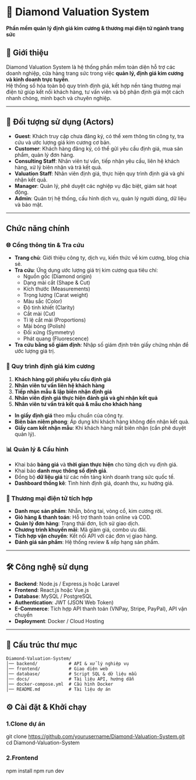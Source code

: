 # 💎 Diamond Valuation System

**Phần mềm quản lý định giá kim cương & thương mại điện tử ngành trang sức**

## 📖 Giới thiệu

Diamond Valuation System là hệ thống phần mềm toàn diện hỗ trợ các doanh nghiệp, cửa hàng trang sức trong việc **quản lý, định giá kim cương và kinh doanh trực tuyến**.  
Hệ thống số hóa toàn bộ quy trình định giá, kết hợp nền tảng thương mại điện tử giúp kết nối khách hàng, tư vấn viên và bộ phận định giá một cách nhanh chóng, minh bạch và chuyên nghiệp.

---

## 👥 Đối tượng sử dụng (Actors)

- **Guest**: Khách truy cập chưa đăng ký, có thể xem thông tin công ty, tra cứu và ước lượng giá kim cương cơ bản.
- **Customer**: Khách hàng đăng ký, có thể gửi yêu cầu định giá, mua sản phẩm, quản lý đơn hàng.
- **Consulting Staff**: Nhân viên tư vấn, tiếp nhận yêu cầu, liên hệ khách hàng, xử lý biên nhận và trả kết quả.
- **Valuation Staff**: Nhân viên định giá, thực hiện quy trình định giá và ghi nhận kết quả.
- **Manager**: Quản lý, phê duyệt các nghiệp vụ đặc biệt, giám sát hoạt động.
- **Admin**: Quản trị hệ thống, cấu hình dịch vụ, quản lý người dùng, dữ liệu và bảo mật.

---

## Chức năng chính

### 🌐 Cổng thông tin & Tra cứu

- **Trang chủ**: Giới thiệu công ty, dịch vụ, kiến thức về kim cương, blog chia sẻ.
- **Tra cứu**: Ứng dụng ước lượng giá trị kim cương qua tiêu chí:
  - Nguồn gốc (Diamond origin)
  - Dạng mài cắt (Shape & Cut)
  - Kích thước (Measurements)
  - Trọng lượng (Carat weight)
  - Màu sắc (Color)
  - Độ tinh khiết (Clarity)
  - Cắt mài (Cut)
  - Tỉ lệ cắt mài (Proportions)
  - Mài bóng (Polish)
  - Đối xứng (Symmetry)
  - Phát quang (Fluorescence)
- **Tra cứu bằng số giám định**: Nhập số giám định trên giấy chứng nhận để ước lượng giá trị.

### 💼 Quy trình định giá kim cương

1. **Khách hàng gửi phiếu yêu cầu định giá**
2. **Nhân viên tư vấn liên hệ khách hàng**
3. **Tiếp nhận mẫu & lập biên nhận định giá**
4. **Nhân viên định giá thực hiện đánh giá và ghi nhận kết quả**
5. **Nhân viên tư vấn trả kết quả & mẫu cho khách hàng**

- **In giấy định giá** theo mẫu chuẩn của công ty.
- **Biên bản niêm phong**: Áp dụng khi khách hàng không đến nhận kết quả.
- **Giấy cam kết nhận mẫu**: Khi khách hàng mất biên nhận (cần phê duyệt quản lý).

### 📊 Quản lý & Cấu hình

- Khai báo **bảng giá** và **thời gian thực hiện** cho từng dịch vụ định giá.
- Khai báo **danh mục thông số định giá**.
- Đồng bộ **dữ liệu giá** từ các nền tảng kinh doanh trang sức quốc tế.
- **Dashboard thống kê**: Tình hình định giá, doanh thu, xu hướng giá.

### 🛒 Thương mại điện tử tích hợp

- **Danh mục sản phẩm**: Nhẫn, bông tai, vòng cổ, kim cương rời.
- **Giỏ hàng & thanh toán**: Hỗ trợ thanh toán online và COD.
- **Quản lý đơn hàng**: Trạng thái đơn, lịch sử giao dịch.
- **Chương trình khuyến mãi**: Mã giảm giá, combo ưu đãi.
- **Tích hợp vận chuyển**: Kết nối API với các đơn vị giao hàng.
- **Đánh giá sản phẩm**: Hệ thống review & xếp hạng sản phẩm.

---

## 🛠️ Công nghệ sử dụng

- **Backend**: Node.js / Express.js hoặc Laravel
- **Frontend**: React.js hoặc Vue.js
- **Database**: MySQL / PostgreSQL
- **Authentication**: JWT (JSON Web Token)
- **E-Commerce**: Tích hợp API thanh toán (VNPay, Stripe, PayPal), API vận chuyển
- **Deployment**: Docker / Cloud Hosting

---

## 📂 Cấu trúc thư mục

```plaintext
Diamond-Valuation-System/
│── backend/            # API & xử lý nghiệp vụ
│── frontend/           # Giao diện web
│── database/           # Script SQL & dữ liệu mẫu
│── docs/               # Tài liệu API, hướng dẫn
│── docker-compose.yml  # Cấu hình Docker
│── README.md           # Tài liệu dự án
```

## ⚙️ Cài đặt & Khởi chạy

### 1.Clone dự án

git clone https://github.com/yourusername/Diamond-Valuation-System.git
cd Diamond-Valuation-System

### 2.Frontend

npm install
npm run dev
